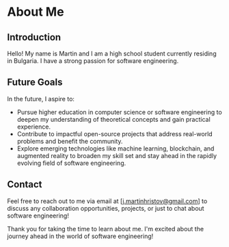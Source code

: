 # About Me

## Introduction
Hello! My name is Martin and I am a high school student currently residing in Bulgaria. I have a strong passion for software engineering.

## Future Goals
In the future, I aspire to:
- Pursue higher education in computer science or software engineering to deepen my understanding of theoretical concepts and gain practical experience.
- Contribute to impactful open-source projects that address real-world problems and benefit the community.
- Explore emerging technologies like machine learning, blockchain, and augmented reality to broaden my skill set and stay ahead in the rapidly evolving field of software engineering.

## Contact
Feel free to reach out to me via email at [j.martinhristov@gmail.com] to discuss any collaboration opportunities, projects, or just to chat about software engineering!

Thank you for taking the time to learn about me. I'm excited about the journey ahead in the world of software engineering!
